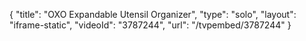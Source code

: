 {
    "title": "OXO Expandable Utensil Organizer",
    "type": "solo",
    "layout": "iframe-static",
    "videoId": "3787244",
    "url": "\/tvpembed\/3787244"
}